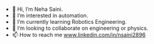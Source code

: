- 👋 Hi, I’m Neha Saini.
- 👀 I’m interested in automation.
- 🌱 I’m currently learning Robotics Engineering.
- 💞️ I’m looking to collaborate on engineering or physics.
- 📫 How to reach me www.linkedin.com/in/nsaini2896

<!---
nsaini2896/nsaini2896 is a ✨ special ✨ repository because its `README.md` (this file) appears on your GitHub profile.
You can click the Preview link to take a look at your changes.
--->
